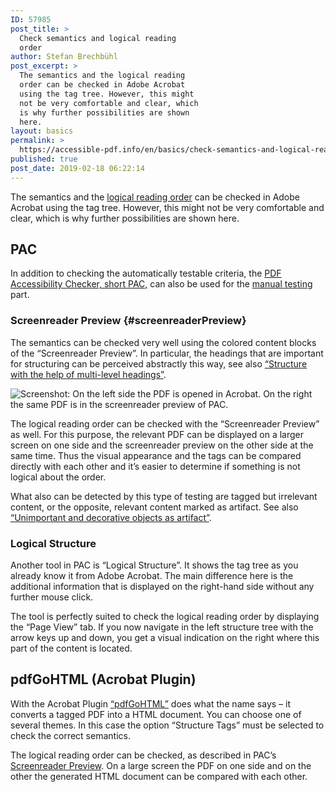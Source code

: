 ```yaml
---
ID: 57985
post_title: >
  Check semantics and logical reading
  order
author: Stefan Brechbühl
post_excerpt: >
  The semantics and the logical reading
  order can be checked in Adobe Acrobat
  using the tag tree. However, this might
  not be very comfortable and clear, which
  is why further possibilities are shown
  here.
layout: basics
permalink: >
  https://accessible-pdf.info/en/basics/check-semantics-and-logical-reading-order/
published: true
post_date: 2019-02-18 06:22:14
---
```

The semantics and the [logical reading order](https://accessible-pdf.info/en/glossary/#logical-reading-order) can be checked in Adobe Acrobat using the tag tree. However, this might not be very comfortable and clear, which is why further possibilities are shown here.

## PAC

In addition to checking the automatically testable criteria, the [PDF Accessibility Checker, short PAC,](https://accessible-pdf.info/en/glossary/#pac) can also be used for the [manual testing](https://accessible-pdf.info/en/glossary/#manual-testing) part.

### Screenreader Preview {#screenreaderPreview}

The semantics can be checked very well using the colored content blocks of the “Screenreader Preview”. In particular, the headings that are important for structuring can be perceived abstractly this way, see also [“Structure with the help of multi-level headings”](https://accessible-pdf.info/en/basics/structure-with-the-help-of-multi-level-headings/).

![Screenshot: On the left side the PDF is opened in Acrobat. On the right the same PDF is in the screenreader preview of PAC.](https://accessible-pdf.info/content/uploads/acrobat_and_pac-screenreader-preview.png)

The logical reading order can be checked with the “Screenreader Preview” as well. For this purpose, the relevant PDF can be displayed on a larger screen on one side and the screenreader preview on the other side at the same time. Thus the visual appearance and the tags can be compared directly with each other and it’s easier to determine if something is not logical about the order.

What also can be detected by this type of testing are tagged but irrelevant content, or the opposite, relevant content marked as artifact. See also [“Unimportant and decorative objects as artifact”](https://accessible-pdf.info/en/basics/unimportant-and-decorative-objects-as-artifact/).

###  Logical Structure

Another tool in PAC is “Logical Structure”. It shows the tag tree as you already know it from Adobe Acrobat. The main difference here is the additional information that is displayed on the right-hand side without any further mouse click.

The tool is perfectly suited to check the logical reading order by displaying the “Page View” tab. If you now navigate in the left structure tree with the arrow keys up and down, you get a visual indication on the right where this part of the content is located.

## pdfGoHTML (Acrobat Plugin)

With the Acrobat Plugin [“pdfGoHTML”](https://www.callassoftware.com/en/products/pdfgohtml) does what the name says – it converts a tagged PDF into a HTML document. You can choose one of several themes. In this case the option “Structure Tags” must be selected to check the correct semantics.

The logical reading order can be checked, as described in PAC’s [Screenreader Preview](#screenreaderPreview). On a large screen the PDF on one side and on the other the generated HTML document can be compared with each other.